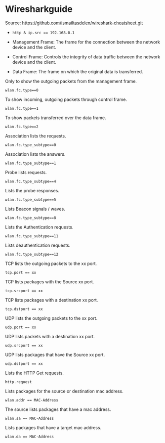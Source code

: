 # Wiresharkguide
Source: https://github.com/ismailtasdelen/wireshark-cheatsheet.git

+ ```http & ip.src == 192.168.0.1```

+ Management Frame: The frame for the connection between the network device and the client.

+ Control Frame: Controls the integrity of data traffic between the network device and the client.

+ Data Frame: The frame on which the original data is transferred.

Only to show the outgoing packets from the management frame.
 
```
wlan.fc.type==0
```

To show incoming, outgoing packets through control frame.

```
wlan.fc.type==1
```

To show packets transferred over the data frame.

```
wlan.fc.type==2
```

Association lists the requests.

```
wlan.fc.type_subtype==0
```

Association lists the answers.

```
wlan.fc.type_subtype==1
```

Probe lists requests.

```
wlan.fc.type_subtype==4
```

Lists the probe responses.

```
wlan.fc.type_subtype==5
```

Lists Beacon signals / waves.

```
wlan.fc.type_subtype==8
```

Lists the Authentication requests.

```
wlan.fc.type_subtype==11
```

Lists deauthentication requests.

```
wlan.fc.type_subtype==12
```

TCP lists the outgoing packets to the xx port.

```
tcp.port == xx
```

TCP lists packages with the Source xx port.

```
tcp.srcport == xx
```

TCP lists packages with a destination xx port.

```
tcp.dstport == xx
```

UDP lists the outgoing packets to the xx port.

```
udp.port == xx
```

UDP lists packets with a destination xx port.

```
udp.srcport == xx
```

UDP lists packages that have the Source xx port.

```
udp.dstport == xx
```

Lists the HTTP Get requests.

```
http.request
```

Lists packages for the source or destination mac address.

```
wlan.addr == MAC-Address
```

The source lists packages that have a mac address.

```
wlan.sa == MAC-Address
```

Lists packages that have a target mac address.

```
wlan.da == MAC-Address
